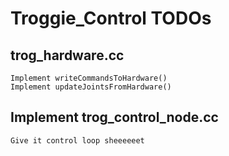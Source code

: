 Troggie_Control TODOs
=====

## trog_hardware.cc
    Implement writeCommandsToHardware()
    Implement updateJointsFromHardware()

## Implement trog_control_node.cc
    Give it control loop sheeeeeet